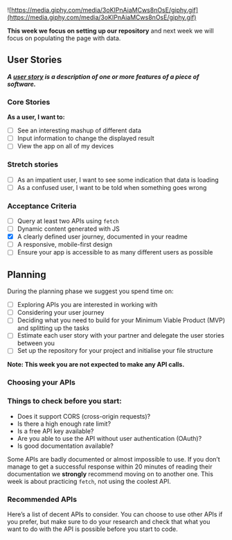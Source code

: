 <!-- # MohamedBarbara-API

Hosted on <https://fac22.github.io/MohamedBarbara-API/
API Project -->

![https://media.giphy.com/media/3oKIPnAiaMCws8nOsE/giphy.gif](https://media.giphy.com/media/3oKIPnAiaMCws8nOsE/giphy.gif)

**This week we focus on setting up our repository** and next week we will focus on populating the page with data.

## User Stories

**_A [user story](https://www.visual-paradigm.com/guide/agile-software-development/what-is-user-story/) is a description of one or more features of a piece of software._**

### Core Stories

**As a user, I want to:**

- [ ] See an interesting mashup of different data
- [ ] Input information to change the displayed result
- [ ] View the app on all of my devices

### Stretch stories

- [ ] As an impatient user, I want to see some indication that data is loading
- [ ] As a confused user, I want to be told when something goes wrong

### Acceptance Criteria

- [ ] Query at least two APIs using `fetch`
- [ ] Dynamic content generated with JS
- [x] A clearly defined user journey, documented in your readme
- [ ] A responsive, mobile-first design
- [ ] Ensure your app is accessible to as many different users as possible

## Planning

During the planning phase we suggest you spend time on:

- [ ] Exploring APIs you are interested in working with
- [ ] Considering your user journey
- [ ] Deciding what you need to build for your Minimum Viable Product (MVP) and splitting up the tasks
- [ ] Estimate each user story with your partner and delegate the user stories between you
- [ ] Set up the repository for your project and initialise your file structure

**Note: This week you are not expected to make any API calls.**

### Choosing your APIs

### Things to check before you start:

- Does it support CORS (cross-origin requests)?
- Is there a high enough rate limit?
- Is a free API key available?
- Are you able to use the API without user authentication (OAuth)?
- Is good documentation available?

Some APIs are badly documented or almost impossible to use. If you don’t manage to get a successful response within 20 minutes of reading their documentation we **strongly** recommend moving on to another one. This week is about practicing `fetch`, not using the coolest API.

### Recommended APIs

Here’s a list of decent APIs to consider. You can choose to use other APIs if you prefer, but make sure to do your research and check that what you want to do with the API is possible before you start to code.
